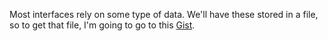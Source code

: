 Most interfaces rely on some type of data. We'll have these stored in a file, so to get that file, I'm going to go to this [Gist](https://gist.github.com/planetoftheweb/d9756dad7378dd3ea1265a273f288f12).
